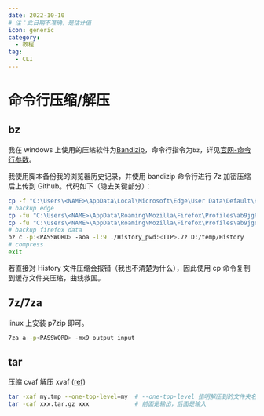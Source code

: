 ```yaml
---
date: 2022-10-10
# 注：此日期不准确，是估计值
icon: generic
category:
  - 教程
tag:
  - CLI
---
```


# 命令行压缩/解压

## bz

我在 windows 上使用的压缩软件为[Bandizip](../farraginous/recommend_packages.md#bandizip)，命令行指令为`bz`，详见[官网-命令行参数](https://cn.bandisoft.com/bandizip/help/parameter/)。

我使用脚本备份我的浏览器历史记录，并使用 bandizip 命令行进行 7z 加密压缩后上传到 Github。代码如下（隐去关键部分）：

```bash
cp -f "C:\Users\<NAME>\AppData\Local\Microsoft\Edge\User Data\Default\History" D:/browsertemp
# backup edge
cp -fu "C:\Users\<NAME>\AppData\Roaming\Mozilla\Firefox\Profiles\ab9jg6na.dev-edition-default\formhistory.sqlite" D:/browsertemp
cp -fu "C:\Users\<NAME>\AppData\Roaming\Mozilla\Firefox\Profiles\ab9jg6na.dev-edition-default\places.sqlite" D:/browsertemp
# backup firefox data
bz c -p:<PASSWORD> -aoa -l:9 ./History_pwd:<TIP>.7z D:/temp/History
# compress
exit
```

若直接对 History 文件压缩会报错（我也不清楚为什么），因此使用 cp 命令复制到缓存文件夹压缩，曲线救国。

## 7z/7za

linux 上安装 p7zip 即可。

```sh
7za a -p<PASSWORD> -mx9 output input
```

## tar

压缩 cvaf 解压 xvaf ([ref](https://t.me/archlinuxcn_group/2966078))

```sh
tar -xaf my.tmp --one-top-level=my  # --one-top-level 指明解压到的文件夹名称
tar -caf xxx.tar.gz xxx             # 前面是输出，后面是输入
```
